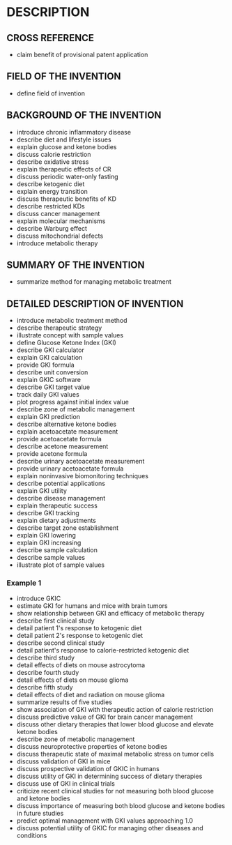 # DESCRIPTION

## CROSS REFERENCE

- claim benefit of provisional patent application

## FIELD OF THE INVENTION

- define field of invention

## BACKGROUND OF THE INVENTION

- introduce chronic inflammatory disease
- describe diet and lifestyle issues
- explain glucose and ketone bodies
- discuss calorie restriction
- describe oxidative stress
- explain therapeutic effects of CR
- discuss periodic water-only fasting
- describe ketogenic diet
- explain energy transition
- discuss therapeutic benefits of KD
- describe restricted KDs
- discuss cancer management
- explain molecular mechanisms
- describe Warburg effect
- discuss mitochondrial defects
- introduce metabolic therapy

## SUMMARY OF THE INVENTION

- summarize method for managing metabolic treatment

## DETAILED DESCRIPTION OF INVENTION

- introduce metabolic treatment method
- describe therapeutic strategy
- illustrate concept with sample values
- define Glucose Ketone Index (GKI)
- describe GKI calculator
- explain GKI calculation
- provide GKI formula
- describe unit conversion
- explain GKIC software
- describe GKI target value
- track daily GKI values
- plot progress against initial index value
- describe zone of metabolic management
- explain GKI prediction
- describe alternative ketone bodies
- explain acetoacetate measurement
- provide acetoacetate formula
- describe acetone measurement
- provide acetone formula
- describe urinary acetoacetate measurement
- provide urinary acetoacetate formula
- explain noninvasive biomonitoring techniques
- describe potential applications
- explain GKI utility
- describe disease management
- explain therapeutic success
- describe GKI tracking
- explain dietary adjustments
- describe target zone establishment
- explain GKI lowering
- explain GKI increasing
- describe sample calculation
- describe sample values
- illustrate plot of sample values

### Example 1

- introduce GKIC
- estimate GKI for humans and mice with brain tumors
- show relationship between GKI and efficacy of metabolic therapy
- describe first clinical study
- detail patient 1's response to ketogenic diet
- detail patient 2's response to ketogenic diet
- describe second clinical study
- detail patient's response to calorie-restricted ketogenic diet
- describe third study
- detail effects of diets on mouse astrocytoma
- describe fourth study
- detail effects of diets on mouse glioma
- describe fifth study
- detail effects of diet and radiation on mouse glioma
- summarize results of five studies
- show association of GKI with therapeutic action of calorie restriction
- discuss predictive value of GKI for brain cancer management
- discuss other dietary therapies that lower blood glucose and elevate ketone bodies
- describe zone of metabolic management
- discuss neuroprotective properties of ketone bodies
- discuss therapeutic state of maximal metabolic stress on tumor cells
- discuss validation of GKI in mice
- discuss prospective validation of GKIC in humans
- discuss utility of GKI in determining success of dietary therapies
- discuss use of GKI in clinical trials
- criticize recent clinical studies for not measuring both blood glucose and ketone bodies
- discuss importance of measuring both blood glucose and ketone bodies in future studies
- predict optimal management with GKI values approaching 1.0
- discuss potential utility of GKIC for managing other diseases and conditions

